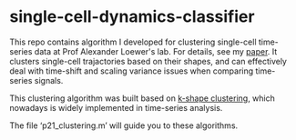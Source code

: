 # single-cell-dynamics-classifier

This repo contains algorithm I developed for clustering single-cell time-series data at Prof Alexander Loewer's lab. For details, see my [paper](https://doi.org/10.1016/j.celrep.2019.03.031). It clusters single-cell trajactories based on their shapes, and can effectively deal with time-shift and scaling variance issues when comparing time-series signals.

This clustering algorithm was built based on [k-shape clustering](http://www.cs.columbia.edu/~gravano/Papers/2016/sigmod-record16.pdf), which nowadays is widely implemented in time-series analysis. 

The file ‘p21_clustering.m’ will guide you to these algorithms.